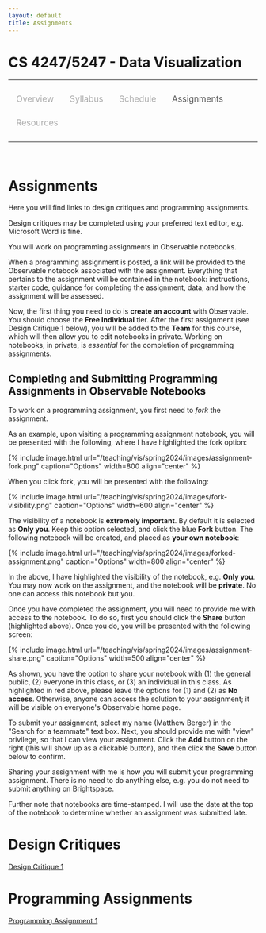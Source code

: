 ```yaml
---
layout: default
title: Assignments
---
```


<style>
.topnav {
  overflow: hidden;
  background-color: #fdfdfd;
}

.topnav a {
  float: left;
  color: #aaaaaa;
  text-align: center;
  padding: 14px 16px;
  text-decoration: none;
  font-size: 17px;
}

.topnav a:hover {
  color: #555555;
}

.topnav a.active {
  color: #555555;
}
</style>

# CS 4247/5247 - Data Visualization

---

<div class='topnav'>
  <a href="/teaching/vis/spring2024">Overview</a>
  <a href="/teaching/vis/spring2024/syllabus">Syllabus</a>
  <a href="/teaching/vis/spring2024/schedule">Schedule</a>
  <a class='active' href="/teaching/vis/spring2024/assignments">Assignments</a>
  <a href="/teaching/vis/spring2024/resources">Resources</a>
</div>

---

<br>

# Assignments

Here you will find links to design critiques and programming assignments.

Design critiques may be completed using your preferred text editor, e.g. Microsoft Word is fine.

You will work on programming assignments in Observable notebooks.

When a programming assignment is posted, a link will be provided to the Observable notebook associated with the assignment. Everything that pertains to the assignment will be contained in the notebook: instructions, starter code, guidance for completing the assignment, data, and how the assignment will be assessed.

Now, the first thing you need to do is **create an account** with Observable. You should choose the **Free Individual** tier. After the first assignment (see Design Critique 1 below), you will be added to the **Team** for this course, which will then allow you to edit notebooks in private. Working on notebooks, in private, is _essential_ for the completion of programming assignments.

## Completing and Submitting Programming Assignments in Observable Notebooks

To work on a programming assignment, you first need to _fork_ the assignment.

As an example, upon visiting a programming assignment notebook, you will be presented with the following, where I have highlighted the fork option:

{% include image.html url="/teaching/vis/spring2024/images/assignment-fork.png" caption="Options" width=800 align="center" %}

When you click fork, you will be presented with the following:

{% include image.html url="/teaching/vis/spring2024/images/fork-visibility.png" caption="Options" width=600 align="center" %}

The visibility of a notebook is **extremely important**. By default it is selected as **Only you**. Keep this option selected, and click the blue **Fork** button. The following notebook will be created, and placed as **your own notebook**:

{% include image.html url="/teaching/vis/spring2024/images/forked-assignment.png" caption="Options" width=800 align="center" %}

In the above, I have highlighted the visibility of the notebook, e.g. **Only you**. You may now work on the assignment, and the notebook will be **private**. No one can access this notebook but you.

Once you have completed the assignment, you will need to provide me with access to the notebook. To do so, first you should click the **Share** button (highlighted above). Once you do, you will be presented with the following screen:

{% include image.html url="/teaching/vis/spring2024/images/assignment-share.png" caption="Options" width=500 align="center" %}

As shown, you have the option to share your notebook with (1) the general public, (2) everyone in this class, or (3) an individual in this class. As highlighted in red above, please leave the options for (1) and (2) as **No access**. Otherwise, anyone can access the solution to your assignment; it will be visible on everyone's Observable home page.

To submit your assignment, select my name (Matthew Berger) in the "Search for a teammate" text box. Next, you should provide me with "view" privilege, so that I can view your assignment. Click the **Add** button on the right (this will show up as a clickable button), and then click the **Save** button below to confirm.

Sharing your assignment with me is how you will submit your programming assignment. There is no need to do anything else, e.g. you do not need to submit anything on Brightspace.

Further note that notebooks are time-stamped. I will use the date at the top of the notebook to determine whether an assignment was submitted late.

# Design Critiques

[Design Critique 1](/teaching/vis/spring2024/assignments/critique1)

# Programming Assignments

[Programming Assignment 1](https://observablehq.com/@vandy-data-vis-spring2024/programming-assignment-1)

